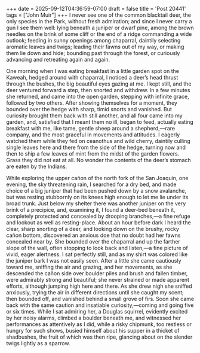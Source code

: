 +++
date = 2025-09-12T04:36:59-07:00
draft = false
title = 'Post 20441'
tags = ["John Muir"]
+++
I never see one of the common blacktail deer, the only species in the Park, without fresh admiration; and since I never carry a gun I see them well: lying beneath a juniper or dwarf pine, among the brown needles on the brink of some cliff or the end of a ridge commanding a wide outlook; feeding in sunny openings among chaparral, daintily selecting aromatic leaves and twigs; leading their fawns out of my way, or making them lie down and hide; bounding past through the forest, or curiously advancing and retreating again and again.

One morning when I was eating breakfast in a little garden spot on the Kaweah, hedged around with chaparral, I noticed a deer’s head thrust through the bushes, the big beautiful eyes gazing at me. I kept still, and the deer ventured forward a step, then snorted and withdrew. In a few minutes she returned, and came into the open garden, stepping with infinite grace, followed by two others. After showing themselves for a moment, they bounded over the hedge with sharp, timid snorts and vanished. But curiosity brought them back with still another, and all four came into my garden, and, satisfied that I meant them no ill, began to feed, actually eating breakfast with me, like tame, gentle sheep around a shepherd,—rare company, and the most graceful in movements and attitudes. I eagerly watched them while they fed on ceanothus and wild cherry, daintily culling single leaves here and there from the side of the hedge, turning now and then to ship a few leaves of mint from the midst of the garden flowers. Grass they did not eat at all. No wonder the contents of the deer’s stomach are eaten by the Indians.

While exploring the upper cañon of the north fork of the San Joaquin, one evening, the sky threatening rain, I searched for a dry bed, and made choice of a big juniper that had been pushed down by a snow avalanche, but was resting stubbornly on its knees high enough to let me lie under its broad trunk. Just below my shelter there was another juniper on the very brink of a precipice, and, examining it, I found a deer-bed beneath it, completely protected and concealed by drooping branches,—a fine refuge and lookout as well as resting-place. About an hour before dark I heard the clear, sharp snorting of a deer, and looking down on the brushy, rocky cañon bottom, discovered an anxious doe that no doubt had her fawns concealed near by. She bounded over the chaparral and up the farther slope of the wall, often stopping to look back and listen,—a fine picture of vivid, eager alertness. I sat perfectly still, and as my shirt was colored like the juniper bark I was not easily seen. After a little she came cautiously toward me, sniffing the air and grazing, and her movements, as she descended the cañon side over boulder piles and brush and fallen timber, were admirably strong and beautiful; she never strained or made apparent efforts, although jumping high here and there. As she drew nigh she sniffed anxiously, trying the air in different directions until she caught my scent; then bounded off, and vanished behind a small grove of firs. Soon she came back with the same caution and insatiable curiosity,—coming and going five or six times. While I sat admiring her, a Douglas squirrel, evidently excited by her noisy alarms, climbed a boulder beneath me, and witnessed her performances as attentively as I did, while a risky chipmunk, too restless or hungry for such shows, busied himself about his supper in a thicket of shadbushes, the fruit of which was then ripe, glancing about on the slender twigs lightly as a sparrow.

